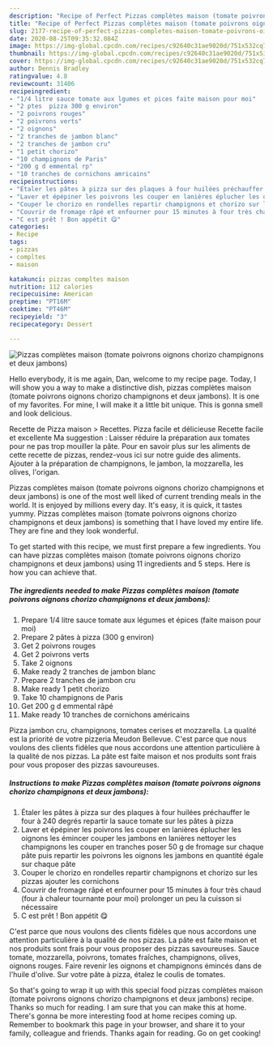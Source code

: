 ```yaml
---
description: "Recipe of Perfect Pizzas complètes maison (tomate poivrons oignons chorizo champignons et deux jambons)"
title: "Recipe of Perfect Pizzas complètes maison (tomate poivrons oignons chorizo champignons et deux jambons)"
slug: 2177-recipe-of-perfect-pizzas-completes-maison-tomate-poivrons-oignons-chorizo-champignons-et-deux-jambons
date: 2020-08-25T09:35:32.084Z
image: https://img-global.cpcdn.com/recipes/c92640c31ae9020d/751x532cq70/pizzas-completes-maison-tomate-poivrons-oignons-chorizo-champignons-et-deux-jambons-photo-principale-de-la-recette.jpg
thumbnail: https://img-global.cpcdn.com/recipes/c92640c31ae9020d/751x532cq70/pizzas-completes-maison-tomate-poivrons-oignons-chorizo-champignons-et-deux-jambons-photo-principale-de-la-recette.jpg
cover: https://img-global.cpcdn.com/recipes/c92640c31ae9020d/751x532cq70/pizzas-completes-maison-tomate-poivrons-oignons-chorizo-champignons-et-deux-jambons-photo-principale-de-la-recette.jpg
author: Dennis Bradley
ratingvalue: 4.8
reviewcount: 31406
recipeingredient:
- "1/4 litre sauce tomate aux lgumes et pices faite maison pour moi"
- "2 ptes  pizza 300 g environ"
- "2 poivrons rouges"
- "2 poivrons verts"
- "2 oignons"
- "2 tranches de jambon blanc"
- "2 tranches de jambon cru"
- "1 petit chorizo"
- "10 champignons de Paris"
- "200 g d emmental rp"
- "10 tranches de cornichons amricains"
recipeinstructions:
- "Étaler les pâtes à pizza sur des plaques à four huilées préchauffer le four à 240 degrés repartir la sauce tomate sur les pâtes à pizza"
- "Laver et épépiner les poivrons les couper en lanières éplucher les oignons les émincer couper les jambons en lanières nettoyer les champignons les couper en tranches poser 50 g de fromage sur chaque pâte puis repartir les poivrons les oignons les jambons en quantité égale sur chaque pâte"
- "Couper le chorizo en rondelles repartir champignons et chorizo sur les pizzas ajouter les cornichons"
- "Couvrir de fromage râpé et enfourner pour 15 minutes à four très chaud (four à chaleur tournante pour moi) prolonger un peu la cuisson si nécessaire"
- "C est prêt ! Bon appétit 😋"
categories:
- Recipe
tags:
- pizzas
- compltes
- maison

katakunci: pizzas compltes maison 
nutrition: 112 calories
recipecuisine: American
preptime: "PT16M"
cooktime: "PT46M"
recipeyield: "3"
recipecategory: Dessert

---
```



![Pizzas complètes maison (tomate poivrons oignons chorizo champignons et deux jambons)](https://img-global.cpcdn.com/recipes/c92640c31ae9020d/751x532cq70/pizzas-completes-maison-tomate-poivrons-oignons-chorizo-champignons-et-deux-jambons-photo-principale-de-la-recette.jpg)

Hello everybody, it is me again, Dan, welcome to my recipe page. Today, I will show you a way to make a distinctive dish, pizzas complètes maison (tomate poivrons oignons chorizo champignons et deux jambons). It is one of my favorites. For mine, I will make it a little bit unique. This is gonna smell and look delicious.

Recette de Pizza maison &gt; Recettes. Pizza facile et délicieuse Recette facile et excellente Ma suggestion : Laisser réduire la préparation aux tomates pour ne pas trop mouiller la pâte. Pour en savoir plus sur les aliments de cette recette de pizzas, rendez-vous ici sur notre guide des aliments. Ajouter à la préparation de champignons, le jambon, la mozzarella, les olives, l&#39;origan.

Pizzas complètes maison (tomate poivrons oignons chorizo champignons et deux jambons) is one of the most well liked of current trending meals in the world. It is enjoyed by millions every day. It's easy, it is quick, it tastes yummy. Pizzas complètes maison (tomate poivrons oignons chorizo champignons et deux jambons) is something that I have loved my entire life. They are fine and they look wonderful.


To get started with this recipe, we must first prepare a few ingredients. You can have pizzas complètes maison (tomate poivrons oignons chorizo champignons et deux jambons) using 11 ingredients and 5 steps. Here is how you can achieve that.

<!--inarticleads1-->

##### The ingredients needed to make Pizzas complètes maison (tomate poivrons oignons chorizo champignons et deux jambons):

1. Prepare 1/4 litre sauce tomate aux légumes et épices (faite maison pour moi)
1. Prepare 2 pâtes à pizza (300 g environ)
1. Get 2 poivrons rouges
1. Get 2 poivrons verts
1. Take 2 oignons
1. Make ready 2 tranches de jambon blanc
1. Prepare 2 tranches de jambon cru
1. Make ready 1 petit chorizo
1. Take 10 champignons de Paris
1. Get 200 g d emmental râpé
1. Make ready 10 tranches de cornichons américains


Pizza jambon cru, champignons, tomates cerises et mozzarella. La qualité est la priorité de votre pizzeria Meudon Bellevue. C&#39;est parce que nous voulons des clients fidèles que nous accordons une attention particulière à la qualité de nos pizzas. La pâte est faite maison et nos produits sont frais pour vous proposer des pizzas savoureuses. 

<!--inarticleads2-->

##### Instructions to make Pizzas complètes maison (tomate poivrons oignons chorizo champignons et deux jambons):

1. Étaler les pâtes à pizza sur des plaques à four huilées préchauffer le four à 240 degrés repartir la sauce tomate sur les pâtes à pizza
1. Laver et épépiner les poivrons les couper en lanières éplucher les oignons les émincer couper les jambons en lanières nettoyer les champignons les couper en tranches poser 50 g de fromage sur chaque pâte puis repartir les poivrons les oignons les jambons en quantité égale sur chaque pâte
1. Couper le chorizo en rondelles repartir champignons et chorizo sur les pizzas ajouter les cornichons
1. Couvrir de fromage râpé et enfourner pour 15 minutes à four très chaud (four à chaleur tournante pour moi) prolonger un peu la cuisson si nécessaire
1. C est prêt ! Bon appétit 😋


C&#39;est parce que nous voulons des clients fidèles que nous accordons une attention particulière à la qualité de nos pizzas. La pâte est faite maison et nos produits sont frais pour vous proposer des pizzas savoureuses. Sauce tomate, mozzarella, poivrons, tomates fraîches, champignons, olives, oignons rouges. Faire revenir les oignons et champignons émincés dans de l&#39;huile d&#39;olive. Sur votre pâte à pizza, étalez le coulis de tomates. 

So that's going to wrap it up with this special food pizzas complètes maison (tomate poivrons oignons chorizo champignons et deux jambons) recipe. Thanks so much for reading. I am sure that you can make this at home. There's gonna be more interesting food at home recipes coming up. Remember to bookmark this page in your browser, and share it to your family, colleague and friends. Thanks again for reading. Go on get cooking!
